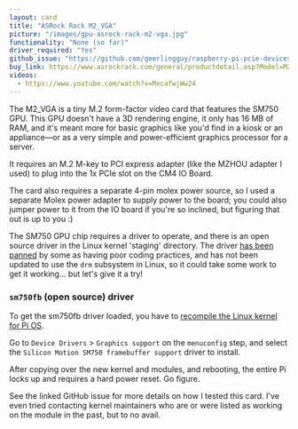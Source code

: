 ```yaml
---
layout: card
title: "ASRock Rack M2_VGA"
picture: "/images/gpu-asrock-rack-m2-vga.jpg"
functionality: "None (so far)"
driver_required: "Yes"
github_issue: "https://github.com/geerlingguy/raspberry-pi-pcie-devices/issues/62"
buy_link: https://www.asrockrack.com/general/productdetail.asp?Model=M2_VGA
videos:
  - https://www.youtube.com/watch?v=MxcafwjWw24
---
```

The M2_VGA is a tiny M.2 form-factor video card that features the SM750 GPU. This GPU doesn't have a 3D rendering engine, it only has 16 MB of RAM, and it's meant more for basic graphics like you'd find in a kiosk or an appliance—or as a very simple and power-efficient graphics processor for a server.

It requires an M.2 M-key to PCI express adapter (like the MZHOU adapter I used) to plug into the 1x PCIe slot on the CM4 IO Board.

The card also requires a separate 4-pin molex power source, so I used a separate Molex power adapter to supply power to the board; you could also jumper power to it from the IO board if you're so inclined, but figuring that out is up to you :)

The SM750 GPU chip requires a driver to operate, and there is an open source driver in the Linux kernel 'staging' directory. The driver [has been panned](https://www.phoronix.com/scan.php?page=news_item&px=MTA2OTk) by some as having poor coding practices, and has not been updated to use the `drm` subsystem in Linux, so it could take some work to get it working... but let's give it a try!

### `sm750fb` (open source) driver

To get the sm750fb driver loaded, you have to [recompile the Linux kernel for Pi OS](https://github.com/geerlingguy/raspberry-pi-pcie-devices/tree/master/extras/cross-compile).

Go to `Device Drivers` > `Graphics support` on the `menuconfig` step, and select the `Silicon Motion SM750 framebuffer support` driver to install.

After copying over the new kernel and modules, and rebooting, the entire Pi locks up and requires a hard power reset. Go figure.

See the linked GitHub issue for more details on how I tested this card. I've even tried contacting kernel maintainers who are or were listed as working on the module in the past, but to no avail.
